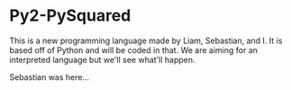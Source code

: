 # Py2-PySquared
This is a new programming language made by Liam, Sebastian, and I. It is based off of Python and will be coded in that. We are aiming for an interpreted language but we'll see what'll happen.

Sebastian was here...
